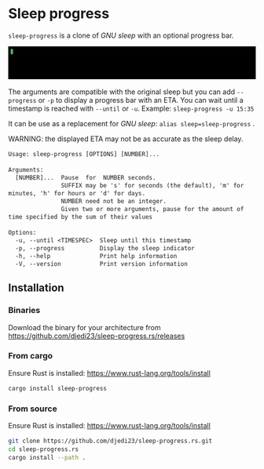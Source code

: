 # Sleep progress

`sleep-progress` is a clone of _GNU sleep_ with an optional progress bar.

![demo](./sleep-progress.gif)

The arguments are compatible with the original sleep but you can add `--progress` or `-p` to display a progress bar with an ETA.
You can wait until a timestamp is reached with `--until` or `-u`. Example: `sleep-progress -u 15:35`

It can be use as a replacement for _GNU sleep_: `alias sleep=sleep-progress` .

WARNING: the displayed ETA may not be as accurate as the sleep delay.

```
Usage: sleep-progress [OPTIONS] [NUMBER]...

Arguments:
  [NUMBER]...  Pause  for  NUMBER seconds.
               SUFFIX may be 's' for seconds (the default), 'm' for minutes, 'h' for hours or 'd' for days.
               NUMBER need not be an integer.
               Given two or more arguments, pause for the amount of time specified by the sum of their values

Options:
  -u, --until <TIMESPEC>  Sleep until this timestamp
  -p, --progress          Display the sleep indicator
  -h, --help              Print help information
  -V, --version           Print version information
```

## Installation

### Binaries

Download the binary for your architecture from
https://github.com/djedi23/sleep-progress.rs/releases

### From cargo

Ensure Rust is installed: https://www.rust-lang.org/tools/install

``` bash
cargo install sleep-progress
```

### From source

Ensure Rust is installed: https://www.rust-lang.org/tools/install

``` bash
git clone https://github.com/djedi23/sleep-progress.rs.git
cd sleep-progress.rs
cargo install --path .
```
